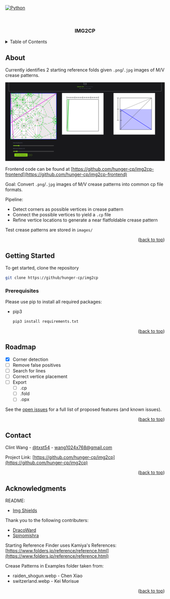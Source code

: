 <!-- Improved compatibility of back to top link: See: https://github.com/othneildrew/Best-README-Template/pull/73 -->
<a name="readme-top"></a>
<!--
*** Thanks for checking out the Best-README-Template. If you have a suggestion
*** that would make this better, please fork the repo and create a pull request
*** or simply open an issue with the tag "enhancement".
*** Don't forget to give the project a star!
*** Thanks again! Now go create something AMAZING! :D
-->



<!-- PROJECT SHIELDS -->
<!--
*** I'm using markdown "reference style" links for readability.
*** Reference links are enclosed in brackets [ ] instead of parentheses ( ).
*** See the bottom of this document for the declaration of the reference variables
*** for contributors-url, forks-url, etc. This is an optional, concise syntax you may use.
*** https://www.markdownguide.org/basic-syntax/#reference-style-links
-->
<!--[![Contributors][contributors-shield]][contributors-url]
[![Forks][forks-shield]][forks-url]
[![Stargazers][stars-shield]][stars-url]
[![Issues][issues-shield]][issues-url]
[![MIT License][license-shield]][license-url]
[![LinkedIn][linkedin-shield]][linkedin-url]-->

[![Python][Python]][Python-url]

<!-- PROJECT LOGO -->
<br />
<div align="center">

  <h3 align="center">IMG2CP</h3>
</div>



<!-- TABLE OF CONTENTS -->
<details>
  <summary>Table of Contents</summary>
  <ol>
    <a href="#about-the-project">About The Project</a>
    <li>
      <a href="#getting-started">Getting Started</a>
      <ul>
        <li><a href="#prerequisites">Prerequisites</a></li>
      </ul>
    </li>
    <li><a href="#roadmap">Roadmap</a></li>
    <li><a href="#contact">Contact</a></li>
    <li><a href="#acknowledgments">Acknowledgments</a></li>
  </ol>
</details>



<!-- ABOUT THE PROJECT -->
## About

<!--[![Product Name Screen Shot][product-screenshot]](https://example.com) -->

Currently identifies 2 starting reference folds given `.png`/`.jpg` images of M/V crease patterns.

![Image of Web App](image.png?raw=true "Image of Web App")

Frontend code can be found at [https://github.com/hunger-cp/img2cp-frontend](https://github.com/hunger-cp/img2cp-frontend)

Goal: Convert `.png`/`.jpg` images of M/V crease patterns into common cp file formats. 

Pipeline: 
* Detect corners as possible vertices in crease pattern
* Connect the possible vertices to yield a `.cp` file
* Refine vertice locations to generate a near flatfoldable crease pattern

Test crease patterns are stored in `images/`

<p align="right">(<a href="#readme-top">back to top</a>)</p>


<!-- GETTING STARTED -->
## Getting Started

To get started, clone the repository
```sh
git clone https://github/hunger-cp/img2cp
```

### Prerequisites

Please use pip to install all required packages:
* pip3
  ```sh
  pip3 install requirements.txt
  ```

<p align="right">(<a href="#readme-top">back to top</a>)</p>


<!-- ROADMAP -->
## Roadmap

- [x] Corner detection
- [ ] Remove false positives
- [ ] Search for lines
- [ ] Correct vertice placement
- [ ] Export
    - [ ] .cp
    - [ ] .fold
    - [ ] .opx

See the [open issues](https://github.com/hunger-cp/img2cp/issues) for a full list of proposed features (and known issues).

<p align="right">(<a href="#readme-top">back to top</a>)</p>


<!-- CONTACT -->
## Contact

Clint Wang - [@txst54](https://github.com/txst54) - wang1024x768@gmail.com

Project Link: [https://github.com/hunger-cp/img2cp](https://github.com/hunger-cp/img2cp)

<p align="right">(<a href="#readme-top">back to top</a>)</p>



<!-- ACKNOWLEDGMENTS -->
## Acknowledgments


README: 
* [Img Shields](https://shields.io)


Thank you to the following contributers: 
* [DracoWard](https://github.com/DracoWard)
* [Spinomishra](https://github.com/spinomishra)

Starting Reference Finder uses Kamiya's References: [https://www.folders.jp/reference/reference.html](https://www.folders.jp/reference/reference.html)

Crease Patterns in Examples folder taken from:
 * raiden_shogun.webp - Chen Xiao
 * switzerland.webp - Kei Morisue

<p align="right">(<a href="#readme-top">back to top</a>)</p>



<!-- MARKDOWN LINKS & IMAGES -->
<!-- https://www.markdownguide.org/basic-syntax/#reference-style-links -->
[contributors-shield]: https://img.shields.io/github/contributors/hunger-cp/img2cp.svg?style=for-the-badge
[contributors-url]: https://github.com/othneildrew/Best-README-Template/graphs/contributors
[forks-shield]: https://img.shields.io/github/forks/othneildrew/Best-README-Template.svg?style=for-the-badge
[forks-url]: https://github.com/othneildrew/Best-README-Template/network/members
[stars-shield]: https://img.shields.io/github/stars/othneildrew/Best-README-Template.svg?style=for-the-badge
[stars-url]: https://github.com/othneildrew/Best-README-Template/stargazers
[issues-shield]: https://img.shields.io/github/issues/othneildrew/Best-README-Template.svg?style=for-the-badge
[issues-url]: https://github.com/othneildrew/Best-README-Template/issues
[license-shield]: https://img.shields.io/github/license/othneildrew/Best-README-Template.svg?style=for-the-badge
[license-url]: https://github.com/othneildrew/Best-README-Template/blob/master/LICENSE.txt
[linkedin-shield]: https://img.shields.io/badge/-LinkedIn-black.svg?style=for-the-badge&logo=linkedin&colorB=555
[linkedin-url]: https://linkedin.com/in/othneildrew
[product-screenshot]: images/screenshot.png
[Python]: https://img.shields.io/badge/python-3.6-blue?style=for-the-badge&logo=python&logoColor=white
[Python-url]: https://python.org/
[Next.js]: https://img.shields.io/badge/next.js-000000?style=for-the-badge&logo=nextdotjs&logoColor=white
[Next-url]: https://nextjs.org/
[React.js]: https://img.shields.io/badge/React-20232A?style=for-the-badge&logo=react&logoColor=61DAFB
[React-url]: https://reactjs.org/
[Vue.js]: https://img.shields.io/badge/Vue.js-35495E?style=for-the-badge&logo=vuedotjs&logoColor=4FC08D
[Vue-url]: https://vuejs.org/
[Angular.io]: https://img.shields.io/badge/Angular-DD0031?style=for-the-badge&logo=angular&logoColor=white
[Angular-url]: https://angular.io/
[Svelte.dev]: https://img.shields.io/badge/Svelte-4A4A55?style=for-the-badge&logo=svelte&logoColor=FF3E00
[Svelte-url]: https://svelte.dev/
[Laravel.com]: https://img.shields.io/badge/Laravel-FF2D20?style=for-the-badge&logo=laravel&logoColor=white
[Laravel-url]: https://laravel.com
[Bootstrap.com]: https://img.shields.io/badge/Bootstrap-563D7C?style=for-the-badge&logo=bootstrap&logoColor=white
[Bootstrap-url]: https://getbootstrap.com
[JQuery.com]: https://img.shields.io/badge/jQuery-0769AD?style=for-the-badge&logo=jquery&logoColor=white
[JQuery-url]: https://jquery.com 

 
